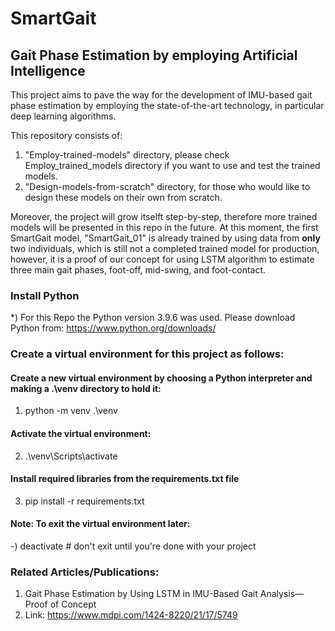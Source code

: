 # SmartGait
## Gait Phase Estimation by employing Artificial Intelligence

This project aims to pave the way for the development of IMU-based gait phase estimation by employing the state-of-the-art technology, in particular deep learning algorithms.

This repository consists of:
1) "Employ-trained-models" directory, please check Employ_trained_models directory if you want to use and test the trained models.
2) "Design-models-from-scratch" directory, for those who would like to design these models on their own from scratch.

Moreover, the project will grow itselft step-by-step, therefore more trained models will be presented in this repo in the future.
At this moment, the first SmartGait model, "SmartGait_01" is already trained by using data from **only** two individuals, which is still not a completed trained model for production, however, it is a proof of our concept for using LSTM algorithm to estimate three main gait phases, foot-off, mid-swing, and foot-contact.

### Install Python
*) For this Repo the Python version 3.9.6 was used. Please download Python from: https://www.python.org/downloads/
### Create a virtual environment for this project as follows:
#### Create a new virtual environment by choosing a Python interpreter and making a .\venv directory to hold it:
1) python -m venv .\venv
#### Activate the virtual environment:
2) .\venv\Scripts\activate
#### Install required libraries from the requirements.txt file
3) pip install -r requirements.txt

#### Note: To exit the virtual environment later:
-) deactivate  # don't exit until you're done with your project

### Related Articles/Publications:
1) Gait Phase Estimation by Using LSTM in IMU-Based Gait Analysis—Proof of Concept
11) Link: https://www.mdpi.com/1424-8220/21/17/5749

